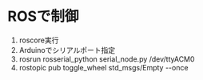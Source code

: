 # ROSで制御
1. roscore実行
2. Arduinoでシリアルポート指定
3. rosrun rosserial_python serial_node.py /dev/ttyACM0
4. rostopic pub toggle_wheel std_msgs/Empty --once

